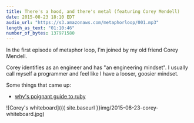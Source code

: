 ```yaml
---
title: There's a hood, and there's metal (featuring Corey Mendell)
date: 2015-08-23 18:10 EDT
audio_url: "https://s3.amazonaws.com/metaphorloop/001.mp3"
length_as_text: "01:10:46"
number_of_bytes: 137971580
---
```


In the first episode of metaphor loop, I'm joined by my old friend Corey
Mendell.

Corey identifies as an engineer and has "an engineering mindset". I usually
call myself a programmer and feel like I have a looser, goosier mindset.

Some things that came up:

* [why's poignant guide to ruby](http://mislav.uniqpath.com/poignant-guide/)

![Corey's whiteboard]({{ site.baseurl }}img/2015-08-23-corey-whiteboard.jpg)
